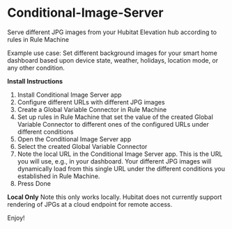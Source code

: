# Conditional-Image-Server
Serve different JPG images from your Hubitat Elevation hub according to rules in Rule Machine

Example use case: Set different background images for your smart home dashboard based upon device state, weather, holidays, location mode, or any other condition.

**Install Instructions**
1. Install Conditional Image Server app
2. Configure different URLs with different JPG images
3. Create a Global Variable Connector in Rule Machine
4. Set up rules in Rule Machine that set the value of the created Global Variable Connector to different ones of the configured URLs under different conditions
5. Open the Conditional Image Server app
6. Select the created Global Variable Connector
7. Note the local URL in the Conditional Image Server app. This is the URL you will use, e.g., in your dashboard. Your different JPG images will dynamically load from this single URL under the different conditions you established in Rule Machine.
8. Press Done

**Local Only**
Note this only works locally. Hubitat does not currently support rendering of JPGs at a cloud endpoint for remote access.

Enjoy!

